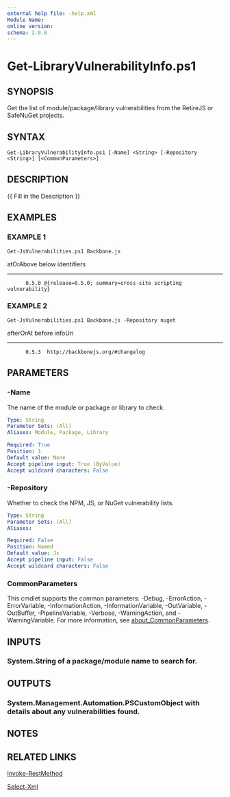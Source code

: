 ```yaml
---
external help file: -help.xml
Module Name:
online version:
schema: 2.0.0
---
```


# Get-LibraryVulnerabilityInfo.ps1

## SYNOPSIS
Get the list of module/package/library vulnerabilities from the RetireJS or SafeNuGet projects.

## SYNTAX

```
Get-LibraryVulnerabilityInfo.ps1 [-Name] <String> [-Repository <String>] [<CommonParameters>]
```

## DESCRIPTION
{{ Fill in the Description }}

## EXAMPLES

### EXAMPLE 1
```
Get-JsVulnerabilities.ps1 Backbone.js
```

atOrAbove below identifiers
--------- ----- -----------
          0.5.0 @{release=0.5.0; summary=cross-site scripting vulnerability}

### EXAMPLE 2
```
Get-JsVulnerabilities.ps1 Backbone.js -Repository nuget
```

afterOrAt before infoUri
--------- ------ -------
          0.5.3  http://backbonejs.org/#changelog

## PARAMETERS

### -Name
The name of the module or package or library to check.

```yaml
Type: String
Parameter Sets: (All)
Aliases: Module, Package, Library

Required: True
Position: 1
Default value: None
Accept pipeline input: True (ByValue)
Accept wildcard characters: False
```

### -Repository
Whether to check the NPM, JS, or NuGet vulnerability lists.

```yaml
Type: String
Parameter Sets: (All)
Aliases:

Required: False
Position: Named
Default value: Js
Accept pipeline input: False
Accept wildcard characters: False
```

### CommonParameters
This cmdlet supports the common parameters: -Debug, -ErrorAction, -ErrorVariable, -InformationAction, -InformationVariable, -OutVariable, -OutBuffer, -PipelineVariable, -Verbose, -WarningAction, and -WarningVariable. For more information, see [about_CommonParameters](http://go.microsoft.com/fwlink/?LinkID=113216).

## INPUTS

### System.String of a package/module name to search for.
## OUTPUTS

### System.Management.Automation.PSCustomObject with details about any vulnerabilities found.
## NOTES

## RELATED LINKS

[Invoke-RestMethod]()

[Select-Xml]()

